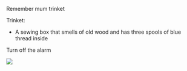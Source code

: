 Remember mum trinket 

Trinket:
- A sewing box that smells of old wood and has three spools of blue thread inside

Turn off the alarm

![](https://5e.tools/img/adventure/IDRotF/113-02-012.nautiloid.webp)



